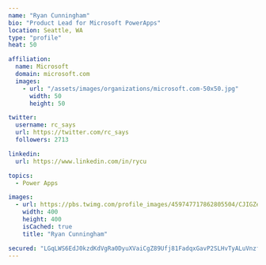 ```yaml
---
name: "Ryan Cunningham"
bio: "Product Lead for Microsoft PowerApps"
location: Seattle, WA
type: "profile"
heat: 50

affiliation:
  name: Microsoft
  domain: microsoft.com
  images:
    - url: "/assets/images/organizations/microsoft.com-50x50.jpg"
      width: 50
      height: 50

twitter:
  username: rc_says
  url: https://twitter.com/rc_says
  followers: 2713

linkedin:
  url: https://www.linkedin.com/in/rycu

topics:
  - Power Apps

images:
  - url: https://pbs.twimg.com/profile_images/459747717862805504/CJIGZejd_400x400.png
    width: 400
    height: 400
    isCached: true
    title: "Ryan Cunningham"

secured: "LGqLWS6EdJ0kzdKdVgRa0DyuXVaiCgZ89Ufj81FadqxGavP2SLHvTyALuVnzfXSZ9FRbkEtCFI+x8JppYm3V1MbTqewd0Aq7BNnynyEt890amzAtryWzFVKlE3RkC5O8TXJ9BY08GueNH9pCGkNnIfcyTDtFWgUnPEXQJz2JreuoycK3iDkR+yeJlMB1URiiRid8gwiW0vDhZANsFQEbhCpXmisAjjjiEpbIocYPPBcaR0GjsOKa65RC8C8MmfWECwm6Yz6gybwOyLUsAMmhvbjZPOZwwPycTo2J571j9CEDDwNLYAnhOfhKEdX+0QUV7rz+IWjIhX9dcbl3Y67ygS5DBcT6LWGRQbWJsZsDkQfpclRj+PeAgfN3CWCMUlprb4ImRZZKbd6aT8Zp+9qtj5GUAz62spkbLMOP0qr/49U=;mj8oumCcBy1Tr1Ybh4XpCg=="
---
```


